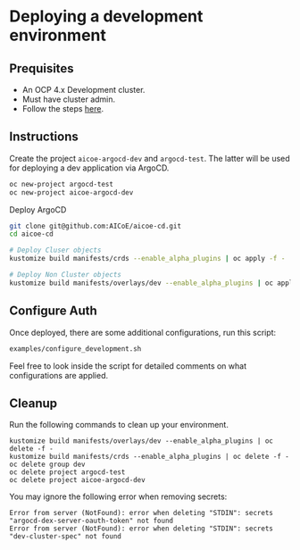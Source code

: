 # Deploying a development environment

## Prequisites
* An OCP 4.x Development cluster.
* Must have cluster admin.
* Follow the steps [here](manage_your_app_secrets.md).

## Instructions

Create the project `aicoe-argocd-dev` and `argocd-test`. The latter will be used
for deploying a dev application via ArgoCD.

```bash
oc new-project argocd-test
oc new-project aicoe-argocd-dev
```

Deploy ArgoCD
```bash
git clone git@github.com:AICoE/aicoe-cd.git
cd aicoe-cd

# Deploy Cluser objects
kustomize build manifests/crds --enable_alpha_plugins | oc apply -f -

# Deploy Non Cluster objects
kustomize build manifests/overlays/dev --enable_alpha_plugins | oc apply -f -
```

## Configure Auth
Once deployed, there are some additional configurations, run this script:
```bash
examples/configure_development.sh
```
Feel free to look inside the script for detailed comments on what configurations are applied.

## Cleanup
Run the following commands to clean up your environment.

```
kustomize build manifests/overlays/dev --enable_alpha_plugins | oc delete -f -
kustomize build manifests/crds --enable_alpha_plugins | oc delete -f -
oc delete group dev
oc delete project argocd-test
oc delete project aicoe-argocd-dev
```

You may ignore the following error when removing secrets:

```
Error from server (NotFound): error when deleting "STDIN": secrets "argocd-dex-server-oauth-token" not found
Error from server (NotFound): error when deleting "STDIN": secrets "dev-cluster-spec" not found
```
